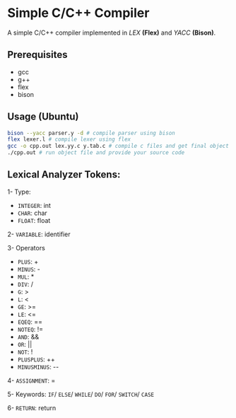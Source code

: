 # Simple C/C++ Compiler

A simple C/C++ compiler implemented in _LEX_ __(Flex)__ and _YACC_ __(Bison)__.

## Prerequisites

-   gcc
-   g++
-   flex
-   bison

## Usage (Ubuntu)

```bash
bison --yacc parser.y -d # compile parser using bison
flex lexer.l # compile lexer using flex
gcc -o cpp.out lex.yy.c y.tab.c # compile c files and get final object file
./cpp.out # run object file and provide your source code
```

## Lexical Analyzer Tokens:
1- Type: 
- `INTEGER`: int
- `CHAR`: char
- `FLOAT`: float

2- `VARIABLE`: identifier

3- Operators
- `PLUS`: +
- `MINUS`: -
- `MUL`: *
- `DIV`: /
- `G`: >
- `L`: <
- `GE`: >=
- `LE`: <=
- `EQEQ`: ==
- `NOTEQ`: !=
- `AND`: &&
- `OR`: ||
- `NOT`: !
- `PLUSPLUS`: ++
- `MINUSMINUS`: --

4- `ASSIGNMENT`: =

5- Keywords: `IF`/ `ELSE`/ `WHILE`/ `DO`/ `FOR`/ `SWITCH`/ `CASE`

6- `RETURN`: return

